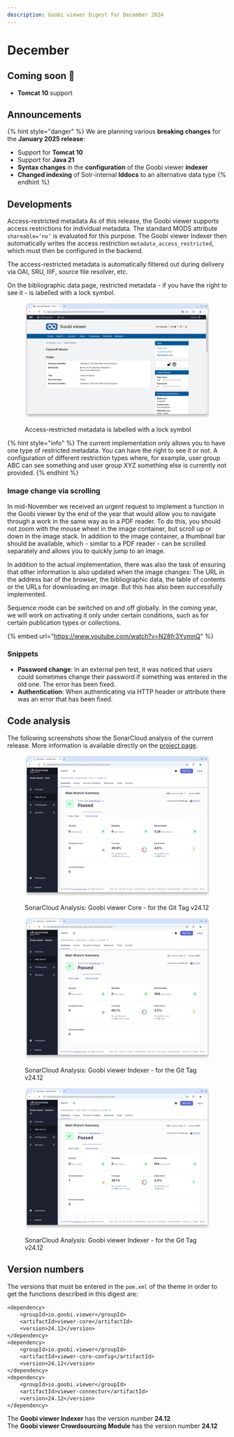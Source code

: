 ```yaml
---
description: Goobi viewer Digest for December 2024
---
```


# December

## Coming soon :rocket:&#x20;

* **Tomcat 10** support

## Announcements

{% hint style="danger" %}
We are planning various **breaking changes** for the **January 2025 release**:

* Support for **Tomcat 10**
* Support for **Java 21**
* **Syntax changes** in the **configuration** of the Goobi viewer **indexer**
* **Changed indexing** of Solr-internal **Iddocs** to an alternative data type
{% endhint %}

## Developments

Access-restricted metadata As of this release, the Goobi viewer supports access restrictions for individual metadata. The standard MODS attribute `shareable=‘no’` is evaluated for this purpose. The Goobi viewer Indexer then automatically writes the access restriction `metadata_access_restricted`, which must then be configured in the backend.

The access-restricted metadata is automatically filtered out during delivery via OAI, SRU, IIIF, source file resolver, etc.

On the bibliographic data page, restricted metadata - if you have the right to see it - is labelled with a lock symbol.

<figure><img src="../.gitbook/assets/24.12_EN_restricted-metadata.png" alt=""><figcaption><p>Access-restricted metadata is labelled with a lock symbol</p></figcaption></figure>

{% hint style="info" %}
The current implementation only allows you to have one type of restricted metadata. You can have the right to see it or not. A configuration of different restriction types where, for example, user group ABC can see something and user group XYZ something else is currently not provided.
{% endhint %}

### Image change via scrolling

In mid-November we received an urgent request to implement a function in the Goobi viewer by the end of the year that would allow you to navigate through a work in the same way as in a PDF reader. To do this, you should not zoom with the mouse wheel in the image container, but scroll up or down in the image stack. In addition to the image container, a thumbnail bar should be available, which - similar to a PDF reader - can be scrolled separately and allows you to quickly jump to an image.

In addition to the actual implementation, there was also the task of ensuring that other information is also updated when the image changes: The URL in the address bar of the browser, the bibliographic data, the table of contents or the URLs for downloading an image. But this has also been successfully implemented.

Sequence mode can be switched on and off globally. In the coming year, we will work on activating it only under certain conditions, such as for certain publication types or collections.

{% embed url="https://www.youtube.com/watch?v=N28fr3YymnQ" %}

### Snippets

* **Password change**: In an external pen test, it was noticed that users could sometimes change their password if something was entered in the old one. The error has been fixed.
* **Authentication**: When authenticating via HTTP header or attribute there was an error that has been fixed.

## Code analysis

The following screenshots show the SonarCloud analysis of the current release. More information is available directly on the [project page](https://sonarcloud.io/organizations/intranda/projects).

<figure><img src="../.gitbook/assets/24.12_sonar-core.png" alt=""><figcaption><p>SonarCloud Analysis: Goobi viewer Core - for the Git Tag v24.12</p></figcaption></figure>

<figure><img src="../.gitbook/assets/24.12_sonar-indexer.png" alt=""><figcaption><p>SonarCloud Analysis: Goobi viewer Indexer - for the Git Tag v24.12</p></figcaption></figure>

<figure><img src="../.gitbook/assets/24.12_sonar-connector.png" alt=""><figcaption><p>SonarCloud Analysis: Goobi viewer Indexer - for the Git Tag v24.12</p></figcaption></figure>

## Version numbers&#x20;

The versions that must be entered in the `pom.xml` of the theme in order to get the functions described in this digest are:

```markup
<dependency>
    <groupId>io.goobi.viewer</groupId>
    <artifactId>viewer-core</artifactId>
    <version>24.12</version>
</dependency>
<dependency>
    <groupId>io.goobi.viewer</groupId>
    <artifactId>viewer-core-config</artifactId>
    <version>24.12</version>
</dependency>
<dependency>
    <groupId>io.goobi.viewer</groupId>
    <artifactId>viewer-connector</artifactId>
    <version>24.12</version>
</dependency>
```

The **Goobi viewer Indexer** has the version number **24.12**\
The **Goobi viewer Crowdsourcing Module** has the version number **24.12**
